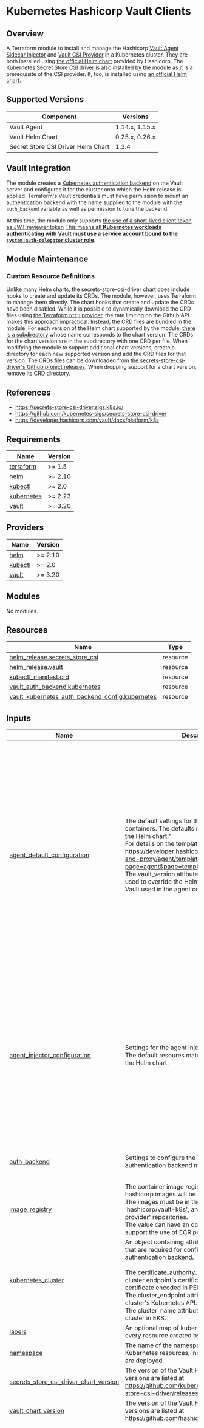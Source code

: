 # Kubernetes Hashicorp Vault Clients

## Overview

A Terraform module to install and manage the Hashicorp [Vault Agent Sidecar Injector](https://developer.hashicorp.com/vault/docs/platform/k8s/injector) and [Vault CSI Provider](https://developer.hashicorp.com/vault/docs/platform/k8s/csi) in a Kubernetes cluster.  They are both installed using [the official Helm chart](https://github.com/hashicorp/vault-helm) provided by Hashicorp.  The Kubernetes [Secret Store CSI driver](https://secrets-store-csi-driver.sigs.k8s.io/) is also installed by the module as it is a prerequisite of the CSI provider.  It, too, is installed using [an official Helm chart](https://github.com/kubernetes-sigs/secrets-store-csi-driver/tree/main/charts/secrets-store-csi-driver).

## Supported Versions

| Component | Versions |
| --- | --- |
| Vault Agent | 1.14.x, 1.15.x |
| Vault Helm Chart | 0.25.x, 0.26.x |
| Secret Store CSI Driver Helm Chart | 1.3.4 |

## Vault Integration

The module creates a [Kubernetes authentication backend](https://developer.hashicorp.com/vault/docs/auth/kubernetes) on the Vault server and configures it for the cluster onto which the Helm release is applied.  Terraform's Vault credentials must have permission to mount an authentication backend with the name supplied to the module with the `auth_backend` variable as well as permission to tune the backend.

At this time, the module only supports [the use of a short-lived client token as JWT reviewer token](https://developer.hashicorp.com/vault/docs/auth/kubernetes#kubernetes-1-21)  [This means **all Kubernetes workloads authenticating with Vault must use a service account bound to the `system:auth-delegator` cluster role**](https://developer.hashicorp.com/vault/docs/auth/kubernetes#use-the-vault-client-s-jwt-as-the-reviewer-jwt).

## Module Maintenance

### Custom Resource Definitions

Unlike many Helm charts, the secrets-store-csi-driver chart does include hooks to create and update its CRDs.  The module, however, uses Terraform to manage them directly.  The chart hooks that create and update the CRDs have been disabled.  While it is possible to dynamically download the CRD files using [the Terraform `http` provider](https://registry.terraform.io/providers/hashicorp/http/latest/docs/data-sources/http), the rate limiting on the Github API makes this approach impractical.  Instead, the CRD files are bundled in the module.  For each version of the Helm chart supported by the module, [there is a subdirectory](files/crds/) whose name corresponds to the chart version.  The CRDs for the chart version are in the subdirectory with one CRD per file.  When modifying the module to support additional chart versions, create a directory for each new supported version and add the CRD files for that version.  The CRDs files can be downloaded from [the secrets-store-csi-driver's Github project releases](https://github.com/kubernetes-sigs/secrets-store-csi-driver/releases).  When dropping support for a chart version, remove its CRD directory.

## References

* <https://secrets-store-csi-driver.sigs.k8s.io/>
* <https://github.com/kubernetes-sigs/secrets-store-csi-driver>
* <https://developer.hashicorp.com/vault/docs/platform/k8s>

<!-- BEGIN_TF_DOCS -->
## Requirements

| Name | Version |
|------|---------|
| <a name="requirement_terraform"></a> [terraform](#requirement\_terraform) | >= 1.5 |
| <a name="requirement_helm"></a> [helm](#requirement\_helm) | >= 2.10 |
| <a name="requirement_kubectl"></a> [kubectl](#requirement\_kubectl) | >= 2.0 |
| <a name="requirement_kubernetes"></a> [kubernetes](#requirement\_kubernetes) | >= 2.23 |
| <a name="requirement_vault"></a> [vault](#requirement\_vault) | >= 3.20 |

## Providers

| Name | Version |
|------|---------|
| <a name="provider_helm"></a> [helm](#provider\_helm) | >= 2.10 |
| <a name="provider_kubectl"></a> [kubectl](#provider\_kubectl) | >= 2.0 |
| <a name="provider_vault"></a> [vault](#provider\_vault) | >= 3.20 |

## Modules

No modules.

## Resources

| Name | Type |
|------|------|
| [helm_release.secrets_store_csi](https://registry.terraform.io/providers/hashicorp/helm/latest/docs/resources/release) | resource |
| [helm_release.vault](https://registry.terraform.io/providers/hashicorp/helm/latest/docs/resources/release) | resource |
| [kubectl_manifest.crd](https://registry.terraform.io/providers/alekc/kubectl/latest/docs/resources/manifest) | resource |
| [vault_auth_backend.kubernetes](https://registry.terraform.io/providers/hashicorp/vault/latest/docs/resources/auth_backend) | resource |
| [vault_kubernetes_auth_backend_config.kubernetes](https://registry.terraform.io/providers/hashicorp/vault/latest/docs/resources/kubernetes_auth_backend_config) | resource |

## Inputs

| Name | Description | Type | Default | Required |
|------|-------------|------|---------|:--------:|
| <a name="input_agent_default_configuration"></a> [agent\_default\_configuration](#input\_agent\_default\_configuration) | The default settings for the injected Vault agent containers.  The defaults match the default values in the Helm chart."<br>For details on the template\_config settings, see https://developer.hashicorp.com/vault/docs/agent-and-proxy/agent/template?page=agent&page=template<br>The vault\_version attibute is optional and can be used to override the Helm chart's default version of Vault used in the agent container. | <pre>object(<br>    {<br>      resources = optional(<br>        object({<br>          limits = optional(<br>            object({<br>              cpu               = optional(string, "500m")<br>              ephemeral_storage = optional(string, "512Mi")<br>              memory            = optional(string, "128Mi")<br>            }),<br>          {})<br>          requests = optional(<br>            object({<br>              cpu               = optional(string, "250m")<br>              ephemeral_storage = optional(string, "256Mi")<br>              memory            = optional(string, "64Mi")<br>            }),<br>          {})<br>        }),<br>      {})<br>      template_type = optional(string, "map")<br>      template_config = optional(object({<br>        exit_on_retry_failure         = optional(bool, true)<br>        static_secret_render_interval = optional(string, "5m")<br>      }), {})<br>      vault_version = optional(string)<br>    }<br>  )</pre> | `{}` | no |
| <a name="input_agent_injector_configuration"></a> [agent\_injector\_configuration](#input\_agent\_injector\_configuration) | Settings for the agent injector controller workload.  The default resoures match the default values in the Helm chart. | <pre>object(<br>    {<br>      node_selector = optional(map(string), {})<br>      replicas      = optional(number, 2)<br>      resources = optional(<br>        object({<br>          limits = optional(<br>            object({<br>              cpu    = optional(string, "250m")<br>              memory = optional(string, "256Mi")<br>            }),<br>          {})<br>          requests = optional(<br>            object({<br>              cpu    = optional(string, "250m")<br>              memory = optional(string, "256Mi")<br>            }),<br>          {})<br>        }),<br>      {})<br>    }<br>  )</pre> | `{}` | no |
| <a name="input_auth_backend"></a> [auth\_backend](#input\_auth\_backend) | Settings to configure the Vault Kubernetes authentication backend managed by the module. | <pre>object({<br>    metadata = optional(map(string), {})<br>    path     = optional(string, "kubernetes")<br>  })</pre> | `{}` | no |
| <a name="input_image_registry"></a> [image\_registry](#input\_image\_registry) | The container image registry from which the hashicorp images will be pulled.<br>The images must be in the 'hashicorp/vault', 'hashicorp/vault-k8s', and 'hashicorp/vault-csi-provider' repositories.<br>The value can have an optional path suffix to support the use of ECR pull-through caches. | `string` | `"public.ecr.aws"` | no |
| <a name="input_kubernetes_cluster"></a> [kubernetes\_cluster](#input\_kubernetes\_cluster) | An object containing attributes of the EKS cluster that are required for configuring Vault's Kubernetes authentication backend.<br><br>The certificate\_authority\_pem attribute is the cluster endpoint's certificate authority's root certificate encoded in PEM format.<br>The cluster\_endpoint attribute is the URL of the cluster's Kubernetes API.<br>The cluster\_name attribute is the name of the cluster in EKS. | <pre>object({<br>    certificate_authority_pem = string<br>    cluster_endpoint          = string<br>    cluster_name              = string<br>  })</pre> | n/a | yes |
| <a name="input_labels"></a> [labels](#input\_labels) | An optional map of kubernetes labels to attach to every resource created by the module. | `map(string)` | `{}` | no |
| <a name="input_namespace"></a> [namespace](#input\_namespace) | The name of the namespace where all module's Kubernetes resources, including the Helm releases, are deployed. | `string` | n/a | yes |
| <a name="input_secrets_store_csi_driver_chart_version"></a> [secrets\_store\_csi\_driver\_chart\_version](#input\_secrets\_store\_csi\_driver\_chart\_version) | The version of the Vault Helm chart to deploy.  Valid versions are listed at https://github.com/kubernetes-sigs/secrets-store-csi-driver/releases. | `string` | `"1.3.4"` | no |
| <a name="input_vault_chart_version"></a> [vault\_chart\_version](#input\_vault\_chart\_version) | The version of the Vault Helm chart to deploy.  Valid versions are listed at https://github.com/hashicorp/vault-helm/releases. | `string` | `"0.26.1"` | no |
| <a name="input_vault_csi_provider_configuration"></a> [vault\_csi\_provider\_configuration](#input\_vault\_csi\_provider\_configuration) | Settings for the Vault CSI provider daemonset.  The defaults match the default values in the Helm chart. | <pre>object(<br>    {<br>      resources = optional(<br>        object({<br>          limits = optional(<br>            object({<br>              cpu    = optional(string, "50m")<br>              memory = optional(string, "128Mi")<br>            }),<br>          {})<br>          requests = optional(<br>            object({<br>              cpu    = optional(string, "50m")<br>              memory = optional(string, "128Mi")<br>            }),<br>          {})<br>        }),<br>      {})<br>    }<br>  )</pre> | `{}` | no |
| <a name="input_vault_server_address"></a> [vault\_server\_address](#input\_vault\_server\_address) | The URL of the Vault server. | `string` | n/a | yes |

## Outputs

| Name | Description |
|------|-------------|
| <a name="output_vault_auth_backend"></a> [vault\_auth\_backend](#output\_vault\_auth\_backend) | An object containing the attributes of the Kubernetes auth backend.  See https://registry.terraform.io/providers/hashicorp/vault/latest/docs/resources/auth_backend for the available attributes. |
| <a name="output_vault_auth_backend_accessor"></a> [vault\_auth\_backend\_accessor](#output\_vault\_auth\_backend\_accessor) | The accessor of the Vault Kubernetes backed managed by this module. |
| <a name="output_vault_auth_backend_full_path"></a> [vault\_auth\_backend\_full\_path](#output\_vault\_auth\_backend\_full\_path) | The full path (including the auth/ prefix) to the Vault Kubernetes auth backend managed by this module. |
| <a name="output_vault_auth_backend_path"></a> [vault\_auth\_backend\_path](#output\_vault\_auth\_backend\_path) | The path of the Vault Kubernetes auth backend managed by this module. |
<!-- END_TF_DOCS -->